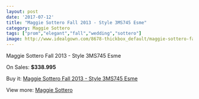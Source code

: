 ```yaml
---
layout: post
date: '2017-07-12'
title: "Maggie Sottero Fall 2013 - Style 3MS745 Esme"
category: Maggie Sottero
tags: ["prom","elegant","fall","wedding","sottero"]
image: http://www.idealgown.com/8678-thickbox_default/maggie-sottero-fall-2013-style-3ms745-esme.jpg
---
```

Maggie Sottero Fall 2013 - Style 3MS745 Esme

On Sales: **$338.995**
<a href="https://www.idealgown.com/en/maggie-sottero/3603-maggie-sottero-fall-2013-style-3ms745-esme.html"><amp-img layout="responsive" width="600" height="600" src="//www.idealgown.com/8678-thickbox_default/maggie-sottero-fall-2013-style-3ms745-esme.jpg" alt="Maggie Sottero Fall 2013 - Style 3MS745 Esme 0" /></a>
<a href="https://www.idealgown.com/en/maggie-sottero/3603-maggie-sottero-fall-2013-style-3ms745-esme.html"><amp-img layout="responsive" width="600" height="600" src="//www.idealgown.com/8677-thickbox_default/maggie-sottero-fall-2013-style-3ms745-esme.jpg" alt="Maggie Sottero Fall 2013 - Style 3MS745 Esme 1" /></a>
<a href="https://www.idealgown.com/en/maggie-sottero/3603-maggie-sottero-fall-2013-style-3ms745-esme.html"><amp-img layout="responsive" width="600" height="600" src="//www.idealgown.com/8676-thickbox_default/maggie-sottero-fall-2013-style-3ms745-esme.jpg" alt="Maggie Sottero Fall 2013 - Style 3MS745 Esme 2" /></a>

Buy it: [Maggie Sottero Fall 2013 - Style 3MS745 Esme](https://www.idealgown.com/en/maggie-sottero/3603-maggie-sottero-fall-2013-style-3ms745-esme.html "Maggie Sottero Fall 2013 - Style 3MS745 Esme")

View more: [Maggie Sottero](https://www.idealgown.com/en/45-maggie-sottero "Maggie Sottero")
